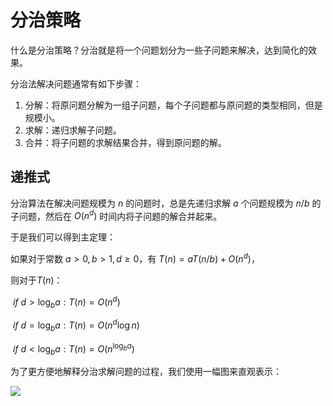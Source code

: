 # 分治策略

什么是分治策略？分治就是将一个问题划分为一些子问题来解决，达到简化的效果。

分治法解决问题通常有如下步骤：

1. 分解：将原问题分解为一组子问题，每个子问题都与原问题的类型相同，但是规模小。
2. 求解：递归求解子问题。
3. 合并：将子问题的求解结果合并，得到原问题的解。

## 递推式

分治算法在解决问题规模为 $n$ 的问题时，总是先递归求解 $a$ 个问题规模为 $n/b$ 的子问题，然后在 $O(n^d)$ 时间内将子问题的解合并起来。

于是我们可以得到主定理：

如果对于常数 $a>0,b>1,d\geq 0$，有 $T(n)=aT(n/b)+O(n^d)$，

则对于$T(n)$：

​										$if\ d> \log_ba:T(n)=O(n^d)$

​										$if\ d= \log_ba:T(n)=O(n^d \log n)$

​										$if\ d< \log_ba:T(n)=O(n^{\log_ba})$

为了更方便地解释分治求解问题的过程，我们使用一幅图来直观表示：

<img src="https://s2.loli.net/2022/07/20/lJOwajEpn9ouQm5.png"  />